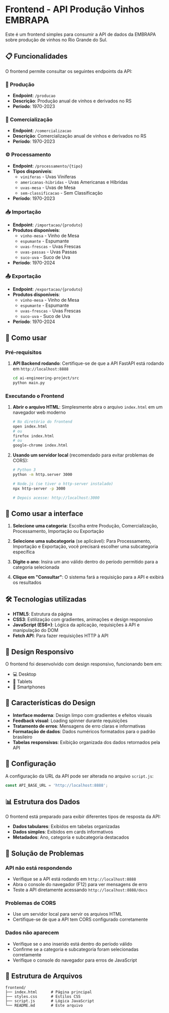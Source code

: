 # Frontend - API Produção Vinhos EMBRAPA

Este é um frontend simples para consumir a API de dados da EMBRAPA sobre produção de vinhos no Rio Grande do Sul.

## 📋 Funcionalidades

O frontend permite consultar os seguintes endpoints da API:

### 🍇 Produção
- **Endpoint**: `/producao`
- **Descrição**: Produção anual de vinhos e derivados no RS
- **Período**: 1970-2023

### 🏪 Comercialização
- **Endpoint**: `/comercializacao`
- **Descrição**: Comercialização anual de vinhos e derivados no RS
- **Período**: 1970-2023

### ⚙️ Processamento
- **Endpoint**: `/processamento/{tipo}`
- **Tipos disponíveis**:
  - `viniferas` - Uvas Viníferas
  - `americanas-hibridas` - Uvas Americanas e Híbridas
  - `uvas-mesa` - Uvas de Mesa
  - `sem-classificacao` - Sem Classificação
- **Período**: 1970-2023

### 📥 Importação
- **Endpoint**: `/importacao/{produto}`
- **Produtos disponíveis**:
  - `vinho-mesa` - Vinho de Mesa
  - `espumante` - Espumante
  - `uvas-frescas` - Uvas Frescas
  - `uvas-passas` - Uvas Passas
  - `suco-uva` - Suco de Uva
- **Período**: 1970-2024

### 📤 Exportação
- **Endpoint**: `/exportacao/{produto}`
- **Produtos disponíveis**:
  - `vinho-mesa` - Vinho de Mesa
  - `espumante` - Espumante
  - `uvas-frescas` - Uvas Frescas
  - `suco-uva` - Suco de Uva
- **Período**: 1970-2024

## 🚀 Como usar

### Pré-requisitos

1. **API Backend rodando**: Certifique-se de que a API FastAPI está rodando em `http://localhost:8888`

   ```bash
   cd ai-engineering-project/src
   python main.py
   ```

### Executando o Frontend

1. **Abrir o arquivo HTML**: Simplesmente abra o arquivo `index.html` em um navegador web moderno

   ```bash
   # No diretório do frontend
   open index.html
   # ou
   firefox index.html
   # ou
   google-chrome index.html
   ```

2. **Usando um servidor local** (recomendado para evitar problemas de CORS):

   ```bash
   # Python 3
   python -m http.server 3000
   
   # Node.js (se tiver o http-server instalado)
   npx http-server -p 3000
   
   # Depois acesse: http://localhost:3000
   ```

## 🎯 Como usar a interface

1. **Selecione uma categoria**: Escolha entre Produção, Comercialização, Processamento, Importação ou Exportação

2. **Selecione uma subcategoria** (se aplicável): Para Processamento, Importação e Exportação, você precisará escolher uma subcategoria específica

3. **Digite o ano**: Insira um ano válido dentro do período permitido para a categoria selecionada

4. **Clique em "Consultar"**: O sistema fará a requisição para a API e exibirá os resultados

## 🛠️ Tecnologias utilizadas

- **HTML5**: Estrutura da página
- **CSS3**: Estilização com gradientes, animações e design responsivo
- **JavaScript (ES6+)**: Lógica da aplicação, requisições à API e manipulação do DOM
- **Fetch API**: Para fazer requisições HTTP à API

## 📱 Design Responsivo

O frontend foi desenvolvido com design responsivo, funcionando bem em:
- 💻 Desktop
- 📱 Tablets
- 📱 Smartphones

## 🎨 Características do Design

- **Interface moderna**: Design limpo com gradientes e efeitos visuais
- **Feedback visual**: Loading spinner durante requisições
- **Tratamento de erros**: Mensagens de erro claras e informativas
- **Formatação de dados**: Dados numéricos formatados para o padrão brasileiro
- **Tabelas responsivas**: Exibição organizada dos dados retornados pela API

## 🔧 Configuração

A configuração da URL da API pode ser alterada no arquivo `script.js`:

```javascript
const API_BASE_URL = 'http://localhost:8888';
```

## 📊 Estrutura dos Dados

O frontend está preparado para exibir diferentes tipos de resposta da API:

- **Dados tabulares**: Exibidos em tabelas organizadas
- **Dados simples**: Exibidos em cards informativos
- **Metadados**: Ano, categoria e subcategoria destacados

## 🐛 Solução de Problemas

### API não está respondendo
- Verifique se a API está rodando em `http://localhost:8888`
- Abra o console do navegador (F12) para ver mensagens de erro
- Teste a API diretamente acessando `http://localhost:8888/docs`

### Problemas de CORS
- Use um servidor local para servir os arquivos HTML
- Certifique-se de que a API tem CORS configurado corretamente

### Dados não aparecem
- Verifique se o ano inserido está dentro do período válido
- Confirme se a categoria e subcategoria foram selecionadas corretamente
- Verifique o console do navegador para erros de JavaScript

## 📝 Estrutura de Arquivos

```
frontend/
├── index.html      # Página principal
├── styles.css      # Estilos CSS
├── script.js       # Lógica JavaScript
└── README.md       # Este arquivo
